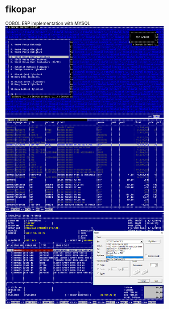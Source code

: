 # fikopar
COBOL ERP implementation with MYSQL
![Screen Capture 1](screen1.png)
![Screen Capture 2](screen2.png)
![Screen Capture 3](screen3.png)
